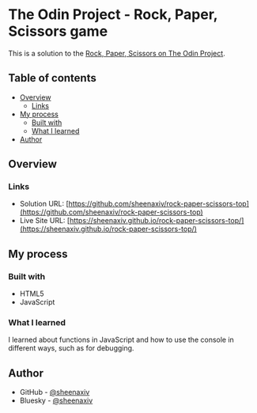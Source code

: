 # The Odin Project - Rock, Paper, Scissors game

This is a solution to the [Rock, Paper, Scissors on The Odin Project](https://www.theodinproject.com/lessons/foundations-rock-paper-scissors). 

## Table of contents

- [Overview](#overview)
  - [Links](#links)
- [My process](#my-process)
  - [Built with](#built-with)
  - [What I learned](#what-i-learned)
- [Author](#author)

## Overview

### Links

- Solution URL: [https://github.com/sheenaxiv/rock-paper-scissors-top](https://github.com/sheenaxiv/rock-paper-scissors-top)
- Live Site URL: [https://sheenaxiv.github.io/rock-paper-scissors-top/](https://sheenaxiv.github.io/rock-paper-scissors-top/)

## My process

### Built with

- HTML5
- JavaScript

### What I learned

I learned about functions in JavaScript and how to use the console in different ways, such as for debugging.

## Author

- GitHub - [@sheenaxiv](https://github.com/sheenaxiv)
- Bluesky - [@sheenaxiv](https://bsky.app/profile/sheenaxiv.bsky.social)
